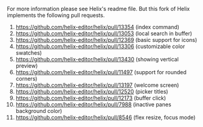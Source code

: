 For more information please see Helix's readme file. But this fork of Helix implements the following pull requests.
1. https://github.com/helix-editor/helix/pull/13354 (index command)
2. https://github.com/helix-editor/helix/pull/13053 (local search in buffer)
3. https://github.com/helix-editor/helix/pull/12369 (basic support for icons)
4. https://github.com/helix-editor/helix/pull/13306 (customizable color swatches)
5. https://github.com/helix-editor/helix/pull/13430 (showing vertical preview)
6. https://github.com/helix-editor/helix/pull/11497 (support for rounded corners)
7. https://github.com/helix-editor/helix/pull/13197 (welcome screen)
8. https://github.com/helix-editor/helix/pull/12520 (picker titles)
9. https://github.com/helix-editor/helix/pull/12173 (buffer click)
10. https://github.com/helix-editor/helix/pull/7988 (inactive panes background color)
11. https://github.com/helix-editor/helix/pull/8546 (flex resize, focus mode)
